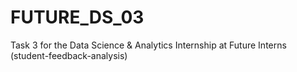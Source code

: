 # FUTURE_DS_03
Task 3 for the Data Science &amp; Analytics Internship at Future Interns (student-feedback-analysis)
